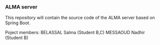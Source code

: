 ### ALMA server

This repository will contain the source code of the ALMA server based on Spring Boot.

Poject members:
		BELASSAL Salma (Student B,C)
		MESSAOUD Nadhir (Student B)
